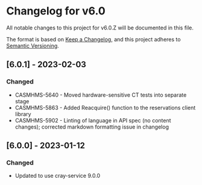 # Changelog for v6.0

All notable changes to this project for v6.0.Z will be documented in this file.

The format is based on [Keep a Changelog](https://keepachangelog.com/en/1.0.0/),
and this project adheres to [Semantic Versioning](https://semver.org/spec/v2.0.0.html).

## [6.0.1] - 2023-02-03

### Changed

- CASMHMS-5640 - Moved hardware-sensitive CT tests into separate stage
- CASMHMS-5863 - Added Reacquire() function to the reservations client library
- CASMHMS-5902 - Linting of language in API spec (no content changes); corrected markdown formatting issue in changelog

## [6.0.0] - 2023-01-12

### Changed

- Updated to use cray-service 9.0.0
